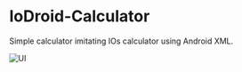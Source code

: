 # IoDroid-Calculator
Simple calculator imitating IOs calculator using Android XML.

![UI](https://github.com/MeksU/IoDroid-Calculator/assets/48414422/9701aec4-dcc1-4c55-81d3-4953e93c722d)
